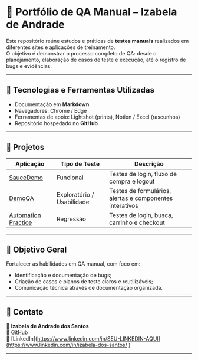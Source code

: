 # 🧪 Portfólio de QA Manual – Izabela de Andrade

Este repositório reúne estudos e práticas de **testes manuais** realizados em diferentes sites e aplicações de treinamento.  
O objetivo é demonstrar o processo completo de QA: desde o planejamento, elaboração de casos de teste e execução, até o registro de bugs e evidências.

---

## 🧠 Tecnologias e Ferramentas Utilizadas
- Documentação em **Markdown**
- Navegadores: Chrome / Edge
- Ferramentas de apoio: Lightshot (prints), Notion / Excel (rascunhos)
- Repositório hospedado no **GitHub**

---

## 🧩 Projetos

| Aplicação | Tipo de Teste | Descrição |
|------------|----------------|------------|
| [SauceDemo](https://www.saucedemo.com/) | Funcional | Testes de login, fluxo de compra e logout |
| [DemoQA](https://demoqa.com/) | Exploratório / Usabilidade | Testes de formulários, alertas e componentes interativos |
| [Automation Practice](http://automationpractice.pl/index.php) | Regressão | Testes de login, busca, carrinho e checkout |

---

## 🧾 Objetivo Geral
Fortalecer as habilidades em QA manual, com foco em:
- Identificação e documentação de bugs;
- Criação de casos e planos de teste claros e reutilizáveis;
- Comunicação técnica através de documentação organizada.

---

## 💬 Contato
📧 **Izabela de Andrade dos Santos**  
🔗 [GitHub](https://github.com/izaandrade)  
💼 [LinkedIn](https://www.linkedin.com/in/SEU-LINKEDIN-AQUI](https://www.linkedin.com/in/izabela-dos-santos/ )

---
